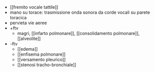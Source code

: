 - [[fremito vocale tattile]]
- mano su torace: trasmissione onda sonora da corde vocali su parete toracica
- pervieta vie aeree
- +ftv
	- magri, [[infarto polmonare]], [[consolidamento polmonare]], [[alveolite]]
- -ftv
	- [[edema]]
	- [[enfisema polmonare]]
	- [[versamento pleurico]]
	- [[stenosi tracho-bronchiale]]